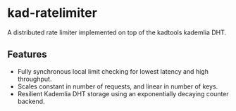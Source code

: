 # kad-ratelimiter

A distributed rate limiter implemented on top of the kadtools kademlia DHT.

## Features

- Fully synchronous local limit checking for lowest latency and high
    throughput.
- Scales constant in number of requests, and linear in number of keys.
- Resilient Kademlia DHT storage using an exponentially decaying counter
    backend.
